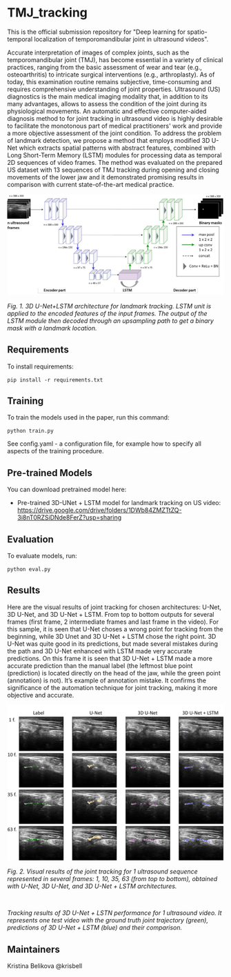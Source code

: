 # TMJ_tracking
This is the official submission repository for "Deep learning for spatio-temporal localization of temporomandibular joint in ultrasound videos".

Accurate interpretation of images of complex joints, such as the temporomandibular joint (TMJ), has become essential in a variety of clinical practices, ranging from the basic assessment of wear and tear (e.g., osteoarthritis) to intricate surgical interventions (e.g., arthroplasty). As of today, this examination routine remains subjective, time-consuming and requires comprehensive understanding of joint properties. Ultrasound (US) diagnostics is the main medical imaging modality that, in addition to its many advantages, allows to assess the condition of the joint during its physiological movements.
An automatic and effective computer-aided diagnosis method to for joint tracking in ultrasound video is highly desirable to facilitate the monotonous part of medical practitioners' work and provide a more objective assessment of the joint condition.
To address the problem of landmark detection, we propose a method that employs modified 3D U-Net which extracts spatial patterns with abstract features, combined with Long
Short-Term Memory (LSTM) modules for processing data as temporal 2D sequences of video frames. The method was evaluated on the prepared US dataset with 13 sequences of TMJ tracking during opening and closing movements of the lower jaw and it demonstrated promising results in comparison with current state-of-the-art medical practice.

<p align="center">
<img src="./imgs/architecture.jpg" alt>

</p>
<p >
<em>Fig. 1. 3D U-Net+LSTM architecture for landmark tracking. LSTM unit is applied to the encoded features of the input frames. The output of the LSTM module then decoded through an upsampling path to get a binary mask with a landmark location.</em>
</p>

## Requirements

To install requirements:

```setup
pip install -r requirements.txt
```
## Training

To train the models used in the paper, run this command:

```train
python train.py
```

See config.yaml - a configuration file, for example how to specify all aspects of the training procedure.

## Pre-trained Models

You can download pretrained model here:
- Pre-trained 3D-UNet + LSTM model for landmark tracking on US video: https://drive.google.com/drive/folders/1DWb84ZMZTtZQ-3i8nT0RZSiDNde8FerZ?usp=sharing

## Evaluation

To evaluate models, run:

```eval
python eval.py 
```

## Results
Here are the visual results of joint tracking for chosen architectures: U-Net, 3D U-Net, and 3D U-Net + LSTM. 
From top to bottom outputs for several frames (first frame, 2 intermediate frames and last frame in the video). For this sample, it is seen that U-Net choses a wrong point for tracking from the beginning, while 3D Unet and 3D U-Net + LSTM chose the right point.
3D U-Net was quite good in its predictions, but made several mistakes during the path and 3D U-Net enhanced with LSTM made very accurate predictions.
On this frame it is seen that 3D U-Net + LSTM made a more accurate prediction than the manual label (the leftmost blue point (prediction) is located directly on the head of the jaw, while the green point (annotation) is not). It’s example of annotation mistake. It confirms the significance of the automation technique for joint tracking, making it more objective and accurate. 
<p align="center">
<img src="./imgs/comp_res.jpg" alt>
</p>

<p >
<em>Fig. 2. Visual results of the joint tracking for 1 ultrasound sequence represented in several frames: 1, 10, 35, 63 (from top to bottom), obtained with U-Net, 3D U-Net, and 3D U-Net + LSTM architectures.</em>
</p>

<p align="left">
<img src="./imgs/lstm_results.gif" alt>

</p>

  
<p >
<em>Tracking results of 3D U-Net + LSTN performance for 1 ultrasound video.  It represents one test video with the ground truth joint trajectory (green), predictions of 3D U-Net + LSTM (blue) and their comparison.</em>
</p>


## Maintainers
Kristina Belikova @krisbell
